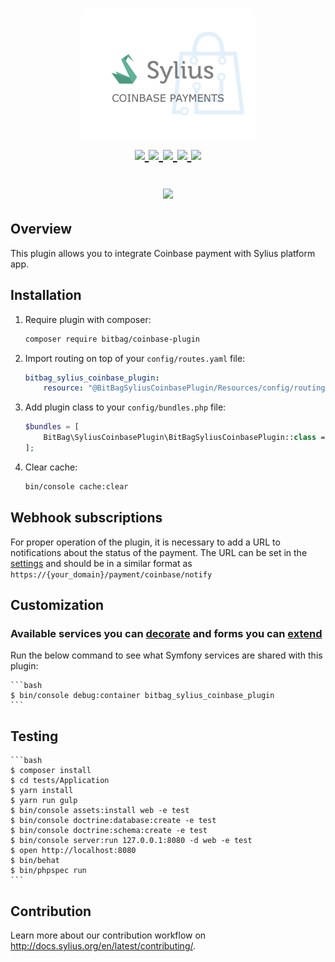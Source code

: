 <h1 align="center">
    <a href="http://bitbag.shop" target="_blank">
        <img src="doc/logo.jpeg" width="55%" />
    </a>
    <br />
    <a href="https://packagist.org/packages/bitbag/coinbase-plugin" title="License" target="_blank">
        <img src="https://img.shields.io/packagist/l/bitbag/coinbase-plugin.svg" />
    </a>
    <a href="https://packagist.org/packages/bitbag/coinbase-plugin" title="Version" target="_blank">
        <img src="https://img.shields.io/packagist/v/bitbag/coinbase-plugin.svg" />
    </a>
    <a href="http://travis-ci.org/BitBagCommerce/SyliusCoinbasePlugin" title="Build status" target="_blank">
            <img src="https://img.shields.io/travis/BitBagCommerce/SyliusCoinbasePlugin/master.svg" />
        </a>
    <a href="https://scrutinizer-ci.com/g/BitBagCommerce/SyliusCoinbasePlugin/" title="Scrutinizer" target="_blank">
        <img src="https://img.shields.io/scrutinizer/g/BitBagCommerce/SyliusCoinbasePlugin.svg" />
    </a>
    <a href="https://packagist.org/packages/bitbag/coinbase-plugin" title="Total Downloads" target="_blank">
        <img src="https://poser.pugx.org/bitbag/coinbase-plugin/downloads" />
    </a>
    <p>
        <img src="https://sylius.com/assets/badge-approved-by-sylius.png" width="85">
    </p>
</h1>

## Overview

This plugin allows you to integrate Coinbase payment with Sylius platform app.

## Installation

1. Require plugin with composer:

    ```bash
    composer require bitbag/coinbase-plugin
    ```

2. Import routing on top of your `config/routes.yaml` file:

    ```yaml
    bitbag_sylius_coinbase_plugin:
        resource: "@BitBagSyliusCoinbasePlugin/Resources/config/routing.yml"
    ```

3. Add plugin class to your `config/bundles.php` file:

    ```php
    $bundles = [
        BitBag\SyliusCoinbasePlugin\BitBagSyliusCoinbasePlugin::class => ['all' => true],
    ];
    ```

4. Clear cache:

    ```bash
    bin/console cache:clear
    ```
    
## Webhook subscriptions

For proper operation of the plugin, it is necessary to add a URL to notifications about the status of the payment. The URL can be set in the [settings](https://commerce.coinbase.com/dashboard/settings) and should be in a similar format as `https://{your_domain}/payment/coinbase/notify`
   
## Customization

### Available services you can [decorate](https://symfony.com/doc/current/service_container/service_decoration.html) and forms you can [extend](http://symfony.com/doc/current/form/create_form_type_extension.html)

Run the below command to see what Symfony services are shared with this plugin:
 
    ```bash
    $ bin/console debug:container bitbag_sylius_coinbase_plugin
    ```

## Testing

    ```bash
    $ composer install
    $ cd tests/Application
    $ yarn install
    $ yarn run gulp
    $ bin/console assets:install web -e test
    $ bin/console doctrine:database:create -e test
    $ bin/console doctrine:schema:create -e test
    $ bin/console server:run 127.0.0.1:8080 -d web -e test
    $ open http://localhost:8080
    $ bin/behat
    $ bin/phpspec run
    ```

## Contribution

Learn more about our contribution workflow on http://docs.sylius.org/en/latest/contributing/.
